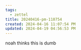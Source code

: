 ```yaml
---
tags:
  - zettel
title: 20240416-pm-110754
created: 2024-04-16 11:07:54 PM
updated: 2024-04-19 04:56:53 PM
---
```

noah thinks this is dumb